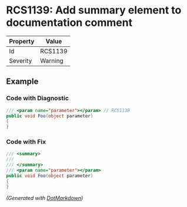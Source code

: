 # RCS1139: Add summary element to documentation comment

| Property | Value   |
| -------- | ------- |
| Id       | RCS1139 |
| Severity | Warning |

## Example

### Code with Diagnostic

```csharp
/// <param name="parameter"></param> // RCS1139
public void Foo(object parameter)
{
}
```

### Code with Fix

```csharp
/// <summary>
/// 
/// </summary>
/// <param name="parameter"></param>
public void Foo(object parameter)
{
}
```


*\(Generated with [DotMarkdown](http://github.com/JosefPihrt/DotMarkdown)\)*